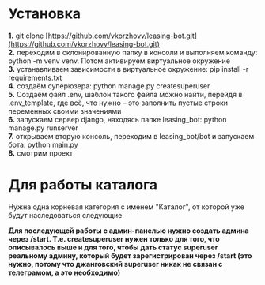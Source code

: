 # Установка
**1.** git clone [https://github.com/vkorzhovv/leasing-bot.git](https://github.com/vkorzhovv/leasing-bot.git) <br>
**2.** переходим в склонированную папку в консоли и выполняем команду: python -m venv venv. Потом активируем виртуальное окружение<br>
**3.** устанавливаем зависимости в виртуальное окружение: pip install -r requirements.txt <br>
**4.** создаём суперюзера: python manage.py createsuperuser <br>
**5.** Создаём файл .env, шаблон такого файла можно найти, перейдя в .env_template, где всё, что нужно – это заполнить пустые строки переменных своими значениями <br>
**6.** запускаем сервер django, находясь папке leasing_bot: python manage.py runserver <br>
**7.** открываем вторую консоль, переходим в leasing_bot/bot и запускаем бота: python main.py <br>
**8.** смотрим проект

# Для работы каталога 
Нужна одна корневая категория с именем "Каталог", от которой уже будут наследоваться следующие

**Для последующей работы с админ-панелью нужно создать админа через /start. Т.е. createsuperuser нужен только для того, что описывалось выше и для того, чтобы дать статус superuser реальному админу, который будет зарегистрирован через /start (это нужно, потому что джанговский superuser никак не связан с телеграмом, а это необходимо)**